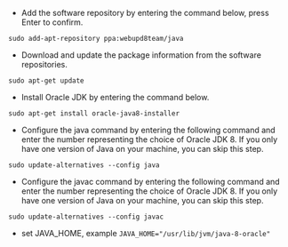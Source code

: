 * Add the software repository by entering the command below, press Enter to confirm.

 ```
 sudo add-apt-repository ppa:webupd8team/java
 ```
* Download and update the package information from the software repositories.

 ```
 sudo apt-get update
 ```

* Install Oracle JDK by entering the command below.

 ```
 sudo apt-get install oracle-java8-installer
```
* Configure the java command by entering the following command and enter the number representing the choice of Oracle JDK 8. If you only have one version of Java on your machine, you can skip this step.

 ```
 sudo update-alternatives --config java
 ```

* Configure the javac command by entering the following command and enter the number representing the choice of Oracle JDK 8. If you only have one version of Java on your machine, you can skip this step.

 ```
sudo update-alternatives --config javac
```

* set JAVA_HOME, example
`JAVA_HOME="/usr/lib/jvm/java-8-oracle"`
